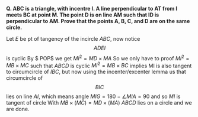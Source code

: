 **Q. ABC is a triangle, with incentre I. A line perpendicular to AT
from I meets BC at point M. The point D is on line AM such
that ID is perpendicular to AM. Prove that the points A, B,
C, and D are on the same circle.**



Let $E$ be pt of tangency of the incircle $ABC$, now notice $$ADEI$$ is cyclic
By $ POP$ we get $MI^2=MD \times MA$
So we only have to proof $MI^2=MB \times MC$ such that $ABCD$ is cyclic
$MI^2=MB \times BC$ implies MI is also tangent to circumcircle of $IBC$,
but now using the incenter/excenter lemma us that circumcircle of $$BIC$$ lies on line $AI$, which means angle $MIG=180-\angle MIA=90$ and so $MI$ is tangent of circle
With $MB \times (MC)=MD \times (MA)$ $ABCD$ lies on a circle and we are done.
